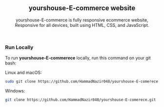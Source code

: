 <div align="center">
  

  <br />
  <br />

  <h2 align="center">yourshouse-E-commerce website</h2>

  yourshouse-E-commerce is fully responsive ecommerce website, <br />Responsive for all devices, built using HTML, CSS, and JavaScript.

</div>

<br />

### Run Locally

To run **yourshouse-E-commerece** locally, run this command on your git bash:

Linux and macOS:

```bash
sudo git clone https://github.com/HammadNazir048/yourshouse-E-comerece.git
```

Windows:

```bash
git clone https://github.com/HammadNazir048/yourshouse-E-comerece.git
```

